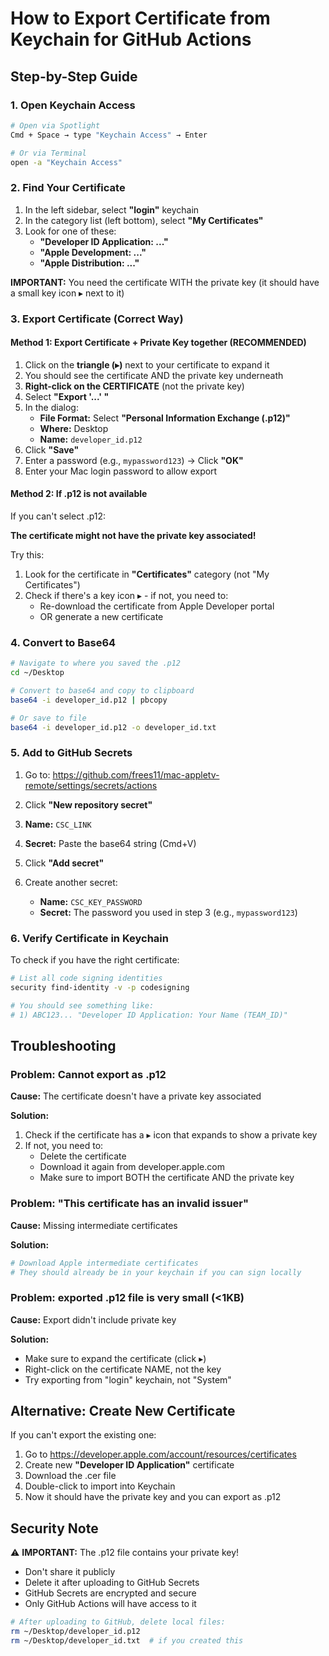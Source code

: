 # How to Export Certificate from Keychain for GitHub Actions

## Step-by-Step Guide

### 1. Open Keychain Access
```bash
# Open via Spotlight
Cmd + Space → type "Keychain Access" → Enter

# Or via Terminal
open -a "Keychain Access"
```

### 2. Find Your Certificate

1. In the left sidebar, select **"login"** keychain
2. In the category list (left bottom), select **"My Certificates"**
3. Look for one of these:
   - **"Developer ID Application: ..."**
   - **"Apple Development: ..."**
   - **"Apple Distribution: ..."**

**IMPORTANT:** You need the certificate WITH the private key (it should have a small key icon ▸ next to it)

### 3. Export Certificate (Correct Way)

#### Method 1: Export Certificate + Private Key together (RECOMMENDED)

1. Click on the **triangle (▸)** next to your certificate to expand it
2. You should see the certificate AND the private key underneath
3. **Right-click on the CERTIFICATE** (not the private key)
4. Select **"Export '...' "**
5. In the dialog:
   - **File Format:** Select **"Personal Information Exchange (.p12)"**
   - **Where:** Desktop
   - **Name:** `developer_id.p12`
6. Click **"Save"**
7. Enter a password (e.g., `mypassword123`) → Click **"OK"**
8. Enter your Mac login password to allow export

#### Method 2: If .p12 is not available

If you can't select .p12:

**The certificate might not have the private key associated!**

Try this:
1. Look for the certificate in **"Certificates"** category (not "My Certificates")
2. Check if there's a key icon ▸ - if not, you need to:
   - Re-download the certificate from Apple Developer portal
   - OR generate a new certificate

### 4. Convert to Base64

```bash
# Navigate to where you saved the .p12
cd ~/Desktop

# Convert to base64 and copy to clipboard
base64 -i developer_id.p12 | pbcopy

# Or save to file
base64 -i developer_id.p12 -o developer_id.txt
```

### 5. Add to GitHub Secrets

1. Go to: https://github.com/frees11/mac-appletv-remote/settings/secrets/actions
2. Click **"New repository secret"**
3. **Name:** `CSC_LINK`
4. **Secret:** Paste the base64 string (Cmd+V)
5. Click **"Add secret"**

6. Create another secret:
   - **Name:** `CSC_KEY_PASSWORD`
   - **Secret:** The password you used in step 3 (e.g., `mypassword123`)

### 6. Verify Certificate in Keychain

To check if you have the right certificate:

```bash
# List all code signing identities
security find-identity -v -p codesigning

# You should see something like:
# 1) ABC123... "Developer ID Application: Your Name (TEAM_ID)"
```

## Troubleshooting

### Problem: Cannot export as .p12

**Cause:** The certificate doesn't have a private key associated

**Solution:**
1. Check if the certificate has a ▸ icon that expands to show a private key
2. If not, you need to:
   - Delete the certificate
   - Download it again from developer.apple.com
   - Make sure to import BOTH the certificate AND the private key

### Problem: "This certificate has an invalid issuer"

**Cause:** Missing intermediate certificates

**Solution:**
```bash
# Download Apple intermediate certificates
# They should already be in your keychain if you can sign locally
```

### Problem: exported .p12 file is very small (<1KB)

**Cause:** Export didn't include private key

**Solution:**
- Make sure to expand the certificate (click ▸)
- Right-click on the certificate NAME, not the key
- Try exporting from "login" keychain, not "System"

## Alternative: Create New Certificate

If you can't export the existing one:

1. Go to https://developer.apple.com/account/resources/certificates
2. Create new **"Developer ID Application"** certificate
3. Download the .cer file
4. Double-click to import into Keychain
5. Now it should have the private key and you can export as .p12

## Security Note

⚠️ **IMPORTANT:** The .p12 file contains your private key!

- Don't share it publicly
- Delete it after uploading to GitHub Secrets
- GitHub Secrets are encrypted and secure
- Only GitHub Actions will have access to it

```bash
# After uploading to GitHub, delete local files:
rm ~/Desktop/developer_id.p12
rm ~/Desktop/developer_id.txt  # if you created this
```

